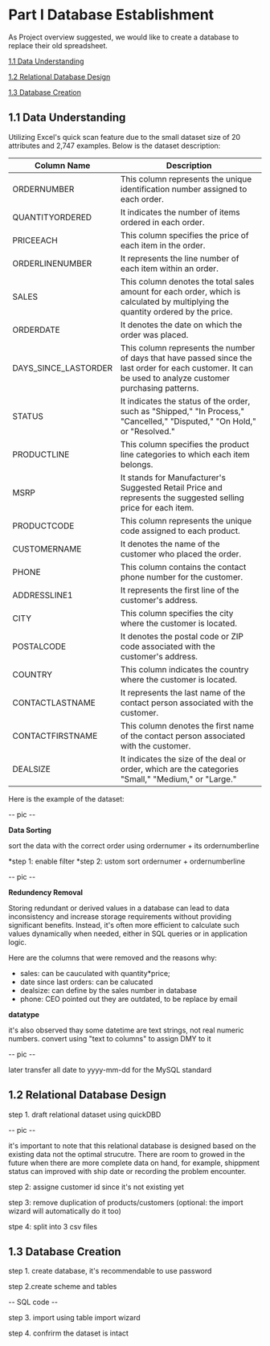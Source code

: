 # Part I Database Establishment
As Project overview suggested, we would like to create a database to replace their old spreadsheet.

[1.1 Data Understanding](#1.1-data-understanding)

[1.2 Relational Database Design](#1.2-relational-database-design)

[1.3 Database Creation](#1.3-database-creation)



## 1.1 Data Understanding

Utilizing Excel's quick scan feature due to the small dataset size of 20 attributes and 2,747 examples. Below is the dataset description:

| Column Name          | Description                                                                                                                         |
|----------------------|-------------------------------------------------------------------------------------------------------------------------------------|
| ORDERNUMBER          | This column represents the unique identification number assigned to each order.                                                   |
| QUANTITYORDERED      | It indicates the number of items ordered in each order.                                                                            |
| PRICEEACH            | This column specifies the price of each item in the order.                                                                         |
| ORDERLINENUMBER      | It represents the line number of each item within an order.                                                                        |
| SALES                | This column denotes the total sales amount for each order, which is calculated by multiplying the quantity ordered by the price.  |
| ORDERDATE            | It denotes the date on which the order was placed.                                                                                 |
| DAYS_SINCE_LASTORDER| This column represents the number of days that have passed since the last order for each customer. It can be used to analyze customer purchasing patterns. | 
| STATUS               | It indicates the status of the order, such as "Shipped," "In Process," "Cancelled," "Disputed," "On Hold," or "Resolved."         |
| PRODUCTLINE          | This column specifies the product line categories to which each item belongs.                                                       |
| MSRP                 | It stands for Manufacturer's Suggested Retail Price and represents the suggested selling price for each item.                      |
| PRODUCTCODE          | This column represents the unique code assigned to each product.                                                                   |
| CUSTOMERNAME         | It denotes the name of the customer who placed the order.                                                                          |
| PHONE                | This column contains the contact phone number for the customer.                                                                    |
| ADDRESSLINE1         | It represents the first line of the customer's address.                                                                            |
| CITY                 | This column specifies the city where the customer is located.                                                                      |
| POSTALCODE           | It denotes the postal code or ZIP code associated with the customer's address.                                                     |
| COUNTRY              | This column indicates the country where the customer is located.                                                                   |
| CONTACTLASTNAME      | It represents the last name of the contact person associated with the customer.                                                    |
| CONTACTFIRSTNAME     | This column denotes the first name of the contact person associated with the customer.                                              |
| DEALSIZE             | It indicates the size of the deal or order, which are the categories "Small," "Medium," or "Large."                                |

Here is the example of the dataset:

-- pic --

**Data Sorting**

sort the data with the correct order using ordernumer + its ordernumberline

*step 1: enable filter 
*step 2: ustom sort ordernumer + ordernumberline 

-- pic --

**Redundency Removal**

Storing redundant or derived values in a database can lead to data inconsistency and increase storage requirements without providing significant benefits. Instead, it's often more efficient to calculate such values dynamically when needed, either in SQL queries or in application logic.

Here are the columns that were removed and the reasons why:

- sales:  can be cauculated with quantity*price; 
- date since last orders: can be calucated  
- dealsize: can define by the sales number in database
- phone: CEO pointed out they are outdated, to be replace by email 

**datatype** 

it's also observed thay some datetime are text strings, not real numeric numbers.
convert using "text to columns" to assign DMY to it

-- pic --

later transfer all date to yyyy-mm-dd for the MySQL standard 

## 1.2 Relational Database Design

step 1. draft relational dataset using quickDBD 

-- pic --

it's important to note that this relational database is designed based on the existing data not the optimal strucutre. There are room to growed in the future when there are more complete data on hand, for example, shippment status can improved with ship date or recording the problem encounter.

step 2: assigne customer id since it's not existing yet

step 3: remove duplication of products/customers (optional: the import wizard will automatically do it too)

stpe 4: split into 3 csv files

## 1.3 Database Creation

step 1. create database, it's recommendable to use password 

step 2.create scheme and tables

-- SQL code --

step 3. import using table import wizard

step 4. confrirm the dataset is intact






